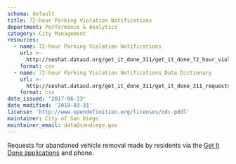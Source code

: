 ```yaml
---
schema: default
title: 72-hour Parking Violation Notifications
department: Performance & Analytics
category: City Management
resources:
  - name: 72-hour Parking Violation Notifications
    url: >-
      http://seshat.datasd.org/get_it_done_311/get_it_done_72_hour_violation_requests_datasd.csv
    format: csv
  - name: 72-hour Parking Violation Notifications Data Dictionary
    url: >-
      http://seshat.datasd.org/get_it_done_311/get_it_done_311_requests_dictionary_datasd.csv
    format: csv
date_issued: '2017-06-13'
date_modified: '2019-03-31'
license: 'http://www.opendefinition.org/licenses/odc-pddl'
maintainer: City of San Diego
maintainer_email: data@sandiego.gov
---
```

Requests for abandoned vehicle removal made by residents via the
<a href="https://www.sandiego.gov/get-it-done" target="_blank" rel="noopener">
Get It Done applications</a> and phone.
